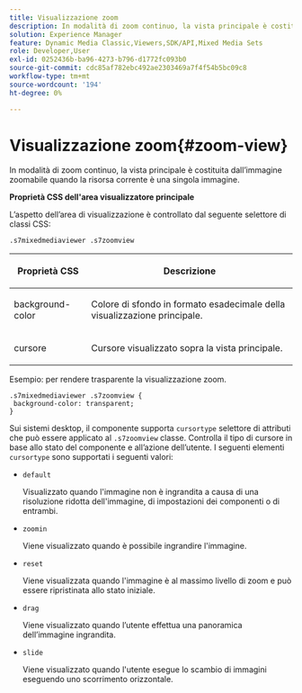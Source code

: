 ```yaml
---
title: Visualizzazione zoom
description: In modalità di zoom continuo, la vista principale è costituita dall’immagine zoomabile quando la risorsa corrente è una singola immagine.
solution: Experience Manager
feature: Dynamic Media Classic,Viewers,SDK/API,Mixed Media Sets
role: Developer,User
exl-id: 0252436b-ba96-4273-b796-d1772fc093b0
source-git-commit: cdc85af782ebc492ae2303469a7f4f54b5bc09c8
workflow-type: tm+mt
source-wordcount: '194'
ht-degree: 0%

---
```


# Visualizzazione zoom{#zoom-view}

In modalità di zoom continuo, la vista principale è costituita dall’immagine zoomabile quando la risorsa corrente è una singola immagine.

<!--<a id="section_061E550C1C1D4DB2BD663A898895B38C"></a>-->

**Proprietà CSS dell&#39;area visualizzatore principale**

L’aspetto dell’area di visualizzazione è controllato dal seguente selettore di classi CSS:

```
.s7mixedmediaviewer .s7zoomview
```

<table id="table_94EE3F5BBE4547C0B4943471CEE7EDE4"> 
 <thead> 
  <tr> 
   <th colname="col1" class="entry"> <p> Proprietà CSS </p> </th> 
   <th colname="col2" class="entry"> <p>Descrizione </p> </th> 
  </tr> 
 </thead>
 <tbody> 
  <tr> 
   <td colname="col1"> <p> <span class="codeph"> background-color </span> </p> </td> 
   <td colname="col2"> <p> Colore di sfondo in formato esadecimale della visualizzazione principale. </p> </td> 
  </tr> 
  <tr> 
   <td colname="col1"> <p> <span class="codeph"> cursore </span> </p> </td> 
   <td colname="col2"> <p>Cursore visualizzato sopra la vista principale. </p> </td> 
  </tr> 
 </tbody> 
</table>

Esempio: per rendere trasparente la visualizzazione zoom.

```
.s7mixedmediaviewer .s7zoomview { 
 background-color: transparent; 
}
```

Sui sistemi desktop, il componente supporta `cursortype` selettore di attributi che può essere applicato al `.s7zoomview` classe. Controlla il tipo di cursore in base allo stato del componente e all’azione dell’utente. I seguenti elementi `cursortype` sono supportati i seguenti valori:

* `default`

   Visualizzato quando l&#39;immagine non è ingrandita a causa di una risoluzione ridotta dell&#39;immagine, di impostazioni dei componenti o di entrambi.

* `zoomin`

   Viene visualizzato quando è possibile ingrandire l&#39;immagine.

* `reset`

   Viene visualizzata quando l&#39;immagine è al massimo livello di zoom e può essere ripristinata allo stato iniziale.

* `drag`

   Viene visualizzato quando l’utente effettua una panoramica dell’immagine ingrandita.

* `slide`

   Viene visualizzato quando l&#39;utente esegue lo scambio di immagini eseguendo uno scorrimento orizzontale.
